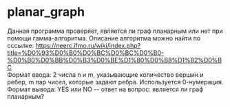 # planar_graph

Данная программа проверяет, является ли граф планарным или нет при помощи гамма-алгоритма. Описание алгоритма можно найти по сссылке: https://neerc.ifmo.ru/wiki/index.php?title=%D0%93%D0%B0%D0%BC%D0%BC%D0%B0-%D0%B0%D0%BB%D0%B3%D0%BE%D1%80%D0%B8%D1%82%D0%BC  
Формат ввода: 2 числа n и m, указывающие количество вершин и ребер, m пар чисел, которые задают ребра. Используется 0-нумерация.  
Формат вывода: YES или NO -- ответ на вопрос: является ли граф планарным?  
